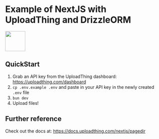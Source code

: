 # Example of NextJS with UploadThing and DrizzleORM

<a href="https://stackblitz.com/github/pingdotgg/uploadthing/tree/main/examples/with-drizzle-pagesdir">
  <img height="64" src="https://github.com/pingdotgg/uploadthing/assets/51714798/45907a4e-aa64-401a-afb3-b6c6df6eb71f" />
</a>

## QuickStart

1. Grab an API key from the UploadThing dashboard:
   https://uploadthing.com/dashboard
2. `cp .env.example .env` and paste in your API key in the newly created `.env`
   file
3. `bun dev`
4. Upload files!

## Further reference

Check out the docs at: https://docs.uploadthing.com/nextjs/pagedir

